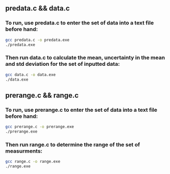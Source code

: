 ## predata.c && data.c

### To run, use predata.c to enter the set of data into a text file before hand:
```bash
gcc predata.c -o predata.exe
./predata.exe
```

### Then run data.c to calculate the mean, uncertainty in the mean and std deviation for the set of inputted data:
```bash
gcc data.c -o data.exe
./data.exe
```


## prerange.c && range.c

### To run, use prerange.c to enter the set of data into a text file before hand:
```bash
gcc prerange.c -o prerange.exe
./prerange.exe
```

### Then run range.c to determine the range of the set of measurments:
```bash
gcc range.c -o range.exe
./range.exe
```